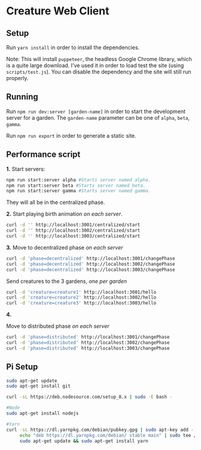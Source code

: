 # Creature Web Client

## Setup

Run `yarn install` in order to install the dependencies.

Note: This will install `puppeteer`, the headless Google Chrome library, which is a quite large download. I've used it in order to load test the site (using `scripts/test.js`). You can disable the dependency and the site will still run properly.

## Running

Run `npm run dev:server [garden-name]` in order to start the development server for a garden. The `garden-name` parameter can be one of `alpha`, `beta`, `gamma`.

Run `npm run export` in order to generate a static site.


## Performance script

**1.**
Start servers:

```sh
npm run start:server alpha #Starts server named alpha.
npm run start:server beta #Starts server named beta.
npm run start:server gamma #Starts server named gamma.
```

They will all be in the centralized phase.

**2.**
Start playing birth animation *on each server*.

```sh
curl -d '' http://localhost:3001/centralized/start
curl -d '' http://localhost:3002/centralized/start
curl -d '' http://localhost:3003/centralized/start
```


**3.**
Move to decentralized phase *on each server*

```sh
curl -d 'phase=decentralized' http://localhost:3001/changePhase
curl -d 'phase=decentralized' http://localhost:3002/changePhase
curl -d 'phase=decentralized' http://localhost:3003/changePhase
```

Send creatures to the 3 gardens, *one per garden*

```sh
curl -d 'creature=creature1' http://localhost:3001/hello
curl -d 'creature=creature2' http://localhost:3002/hello
curl -d 'creature=creature3' http://localhost:3003/hello
```

**4.**

Move to distributed phase *on each server*

```sh
curl -d 'phase=distributed' http://localhost:3001/changePhase
curl -d 'phase=distributed' http://localhost:3002/changePhase
curl -d 'phase=distributed' http://localhost:3003/changePhase
```

## Pi Setup
```sh
sudo apt-get update
sudo apt-get install git

curl -sL https://deb.nodesource.com/setup_8.x | sudo -E bash -

#Node
sudo apt-get install nodejs

#Yarn
curl -sL https://dl.yarnpkg.com/debian/pubkey.gpg | sudo apt-key add -
     echo "deb https://dl.yarnpkg.com/debian/ stable main" | sudo tee /etc/apt/sources.list.d/yarn.list
     sudo apt-get update && sudo apt-get install yarn
```
